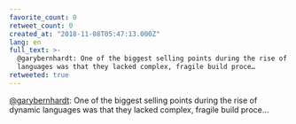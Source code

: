 ```yaml
---
favorite_count: 0
retweet_count: 0
created_at: "2018-11-08T05:47:13.000Z"
lang: en
full_text: >-
  @garybernhardt: One of the biggest selling points during the rise of dynamic
  languages was that they lacked complex, fragile build proce…
retweeted: true
---
```


[@garybernhardt](https://twitter.com/garybernhardt): One of the biggest selling
points during the rise of dynamic languages was that they lacked complex,
fragile build proce…
